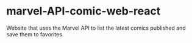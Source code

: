 # marvel-API-comic-web-react
Website that uses the Marvel API to list the latest comics published and save them to favorites.
